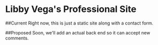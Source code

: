 # Libby Vega's Professional Site

##Current
Right now, this is just a static site along with a contact form.

##Proposed
Soon, we'll add an actual back end so it can accept new comments.
